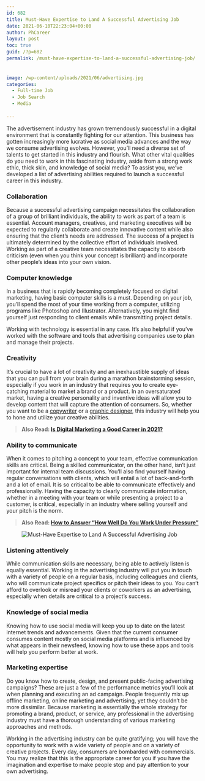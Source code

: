 ```yaml
---
id: 682
title: Must-Have Expertise to Land A Successful Advertising Job
date: 2021-06-10T22:23:04+00:00
author: PhCareer
layout: post
toc: true
guid: /?p=682
permalink: /must-have-expertise-to-land-a-successful-advertising-job/


image: /wp-content/uploads/2021/06/advertising.jpg
categories:
  - Full-time Job
  - Job Search
  - Media

---
```

The advertisement industry has grown tremendously successful in a digital environment that is constantly fighting for our attention. This business has gotten increasingly more lucrative as social media advances and the way we consume advertising evolves. However, you&#8217;ll need a diverse set of talents to get started in this industry and flourish. What other vital qualities do you need to work in this fascinating industry, aside from a strong work ethic, thick skin, and knowledge of social media? To assist you, we&#8217;ve developed a list of advertising abilities required to launch a successful career in this industry.

### **Collaboration**

Because a successful advertising campaign necessitates the collaboration of a group of brilliant individuals, the ability to work as part of a team is essential. Account managers, creatives, and marketing executives will be expected to regularly collaborate and create innovative content while also ensuring that the client&#8217;s needs are addressed. The success of a project is ultimately determined by the collective effort of individuals involved. Working as part of a creative team necessitates the capacity to absorb criticism (even when you think your concept is brilliant) and incorporate other people&#8217;s ideas into your own vision.

### **Computer knowledge**

In a business that is rapidly becoming completely focused on digital marketing, having basic computer skills is a must. Depending on your job, you&#8217;ll spend the most of your time working from a computer, utilizing programs like Photoshop and Illustrator. Alternatively, you might find yourself just responding to client emails while transmitting project details.

Working with technology is essential in any case. It&#8217;s also helpful if you&#8217;ve worked with the software and tools that advertising companies use to plan and manage their projects.

### **Creativity**

It&#8217;s crucial to have a lot of creativity and an inexhaustible supply of ideas that you can pull from your brain during a marathon brainstorming session, especially if you work in an industry that requires you to create eye-catching material to market a brand or a product. In an oversaturated market, having a creative personality and inventive ideas will allow you to develop content that will capture the attention of consumers. So, whether you want to be a [copywriter](/skills-needed-to-become-a-copywriter/) or a [graphic designer](/must-have-expertise-to-land-a-graphic-design-job/), this industry will help you to hone and utilize your creative abilities.

<blockquote class="wp-block-quote">
  <p>
    <strong>Also Read: <a href="/is-digital-marketing-a-good-career-in-2021/">Is Digital Marketing a Good Career in 2021?</a></strong>
  </p>
</blockquote>

### **Ability to communicate**

When it comes to pitching a concept to your team, effective communication skills are critical. Being a skilled communicator, on the other hand, isn&#8217;t just important for internal team discussions. You&#8217;ll also find yourself having regular conversations with clients, which will entail a lot of back-and-forth and a lot of email. It is so critical to be able to communicate effectively and professionally. Having the capacity to clearly communicate information, whether in a meeting with your team or while presenting a project to a customer, is critical, especially in an industry where selling yourself and your pitch is the norm.

<blockquote class="wp-block-quote">
  <p>
    <strong>Also Read: <a href="/how-to-answer-how-well-do-you-work-under-pressure-during-interview/">How to Answer &#8220;How Well Do You Work Under Pressure&#8221;</a></strong>
  </p>
</blockquote>

<figure class="wp-block-image size-large">

<img loading="lazy" width="800" height="533" src="/wp-content/uploads/2021/06/Must-Have-Expertise-to-Land-A-Successful-Advertising-Job.jpg" alt="Must-Have Expertise to Land A Successful Advertising Job" class="wp-image-683" srcset="/wp-content/uploads/2021/06/Must-Have-Expertise-to-Land-A-Successful-Advertising-Job.jpg 800w, /wp-content/uploads/2021/06/Must-Have-Expertise-to-Land-A-Successful-Advertising-Job-300x200.jpg 300w, /wp-content/uploads/2021/06/Must-Have-Expertise-to-Land-A-Successful-Advertising-Job-768x512.jpg 768w" sizes="(max-width: 800px) 100vw, 800px" /> </figure> 

### **Listening attentively**

While communication skills are necessary, being able to actively listen is equally essential. Working in the advertising industry will put you in touch with a variety of people on a regular basis, including colleagues and clients, who will communicate project specifics or pitch their ideas to you. You can&#8217;t afford to overlook or misread your clients or coworkers as an advertising, especially when details are critical to a project&#8217;s success.

### **Knowledge of social media**

Knowing how to use social media will keep you up to date on the latest internet trends and advancements. Given that the current consumer consumes content mostly on social media platforms and is influenced by what appears in their newsfeed, knowing how to use these apps and tools will help you perform better at work.

### **Marketing expertise**

Do you know how to create, design, and present public-facing advertising campaigns? These are just a few of the performance metrics you&#8217;ll look at when planning and executing an ad campaign. People frequently mix up offline marketing, online marketing and advertising, yet they couldn&#8217;t be more dissimilar. Because marketing is essentially the whole strategy for promoting a brand, product, or service, any professional in the advertising industry must have a thorough understanding of various marketing approaches and methods.

Working in the advertising industry can be quite gratifying; you will have the opportunity to work with a wide variety of people and on a variety of creative projects. Every day, consumers are bombarded with commercials. You may realize that this is the appropriate career for you if you have the imagination and expertise to make people stop and pay attention to your own advertising.




